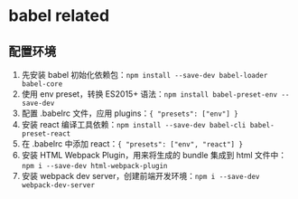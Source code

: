 # babel related

## 配置环境
1. 先安装 babel 初始化依赖包：`npm install --save-dev babel-loader babel-core`
2. 使用 env preset，转换 ES2015+ 语法：`npm install babel-preset-env --save-dev`
3. 配置 .babelrc 文件，应用 plugins：`{ "presets": ["env"] }`
4. 安装 react 编译工具依赖：`npm install --save-dev babel-cli babel-preset-react`
5. 在 .babelrc 中添加 react：`{ "presets": ["env", "react"] }`
6. 安装 HTML Webpack Plugin，用来将生成的 bundle 集成到 html 文件中：`npm i --save-dev html-webpack-plugin`
7. 安装 webpack dev server，创建前端开发环境：`npm i --save-dev webpack-dev-server`